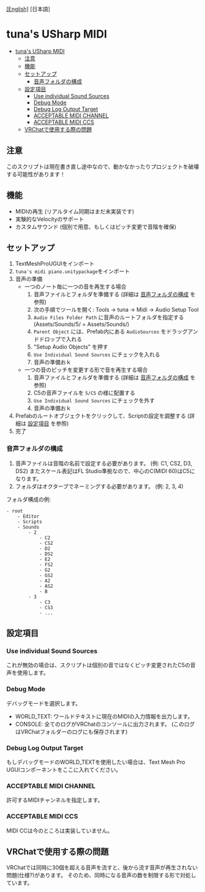 [[English]](./README.md) [日本語]

# tuna's USharp MIDI

- [tuna's USharp MIDI](#tunas-usharp-midi)
  - [注意](#%E6%B3%A8%E6%84%8F)
  - [機能](#%E6%A9%9F%E8%83%BD)
  - [セットアップ](#%E3%82%BB%E3%83%83%E3%83%88%E3%82%A2%E3%83%83%E3%83%97)
    - [音声フォルダの構成](#%E9%9F%B3%E5%A3%B0%E3%83%95%E3%82%A9%E3%83%AB%E3%83%80%E3%81%AE%E6%A7%8B%E6%88%90)
  - [設定項目](#%E8%A8%AD%E5%AE%9A%E9%A0%85%E7%9B%AE)
    - [Use individual Sound Sources](#use-individual-sound-sources)
    - [Debug Mode](#debug-mode)
    - [Debug Log Output Target](#debug-log-output-target)
    - [ACCEPTABLE MIDI CHANNEL](#acceptable-midi-channel)
    - [ACCEPTABLE MIDI CCS](#acceptable-midi-ccs)
  - [VRChatで使用する際の問題](#vrchat%E3%81%A7%E4%BD%BF%E7%94%A8%E3%81%99%E3%82%8B%E9%9A%9B%E3%81%AE%E5%95%8F%E9%A1%8C)


## 注意

このスクリプトは現在書き直し途中なので、動かなかったりプロジェクトを破壊する可能性があります！

## 機能

- MIDIの再生 (リアルタイム同期はまだ未実装です)
- 実験的なVelocityのサポート
- カスタムサウンド (個別で用意、もしくはピッチ変更で音階を確保)

## セットアップ


1. TextMeshProUGUIをインポート
2. `tuna's midi piano.unitypackage`をインポート
3. 音声の準備
    - 一つのノート毎に一つの音を再生する場合
        1. 音声ファイルとフォルダを準備する (詳細は [音声フォルダの構成](#sounds-folder-structure) を参照)
        2. 次の手順でツールを開く: Tools -> tuna -> Midi -> Audio Setup Tool
        3. `Audio Files Folder Path` に音声のルートフォルダを指定する (Assets/Sounds/5/ = Assets/Sounds/)
        4. `Parent Object` には、Prefab内にある `AudioSources` をドラッグアンドドロップで入れる
        5. "Setup Audio Objects" を押す
        6. `Use Individual Sound Sources` にチェックを入れる
        7. 音声の準備おｋ
    - 一つの音のピッチを変更する形で音を再生する場合
        1. 音声ファイルとフォルダを準備する (詳細は [音声フォルダの構成](#sounds-folder-structure) を参照)
        2. C5の音声ファイルを `5/C5` の様に配置する
        3. `Use Individual Sound Sources` にチェックを外す
        4. 音声の準備おｋ
4. Prefabのルートオブジェクトをクリックして、Scriptの設定を調整する (詳細は [設定項目](#Settings) を参照)
5. 完了


### 音声フォルダの構成

1. 音声ファイルは音階の名前で設定する必要があります。 (例: C1, CS2, D3, DS2) またスケール表記はFL Studio準拠なので、中心のC(MIDI 60)はC5になります。
2. フォルダはオクターブでネーミングする必要があります。 (例: 2, 3, 4)

フォルダ構成の例:

```
- root
    - Editor
    - Scripts
    - Sounds
        - 2
            - C2
            - CS2
            - D2
            - DS2
            - E2
            - FS2
            - G2
            - GS2
            - A2
            - AS2
            - B
        - 3
            - C3
            - CS3
            - ...
```



## 設定項目

### Use individual Sound Sources

これが無効の場合は、スクリプトは個別の音ではなくピッチ変更されたC5の音声を使用します。

### Debug Mode

デバッグモードを選択します。

- WORLD_TEXT: ワールドテキストに現在のMIDIの入力情報を出力します。
- CONSOLE: 全てのログがVRChatのコンソールに出力されます。 (このログはVRChatフォルダーのログにも保存されます)


### Debug Log Output Target

もしデバッグモードのWORLD_TEXTを使用したい場合は、Text Mesh Pro UGUIコンポーネントをここに入れてください。

### ACCEPTABLE MIDI CHANNEL

許可するMIDIチャンネルを指定します。

### ACCEPTABLE MIDI CCS

MIDI CCは今のところは実装していません。



## VRChatで使用する際の問題

VRChatでは同時に30個を超える音声を流すと、後から流す音声が再生されない問題(仕様?)があります。
そのため、同時になる音声の数を制限する形で対処しています。
